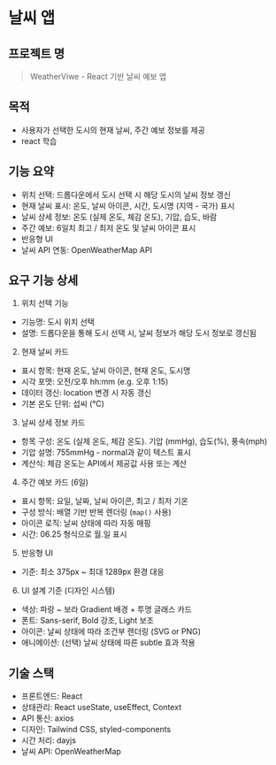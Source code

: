 # 날씨 앱

## 프로젝트 명

> WeatherViwe - React 기반 날씨 예보 앱

## 목적

- 사용자가 선택한 도시의 현재 날씨, 주간 예보 정보를 제공
- react 학습

## 기능 요약

- 위치 선택: 드롭다운에서 도시 선택 시 해당 도시의 날씨 정보 갱신
- 현재 날씨 표시: 온도, 날씨 아이콘, 시간, 도시명 (지역 - 국가) 표시
- 날씨 상세 정보: 온도 (실제 온도, 체감 온도), 기압, 습도, 바람
- 주간 예보: 6일치 최고 / 최저 온도 및 날씨 아이콘 표시
- 반응형 UI
- 날씨 API 연동: OpenWeatherMap API

## 요구 기능 상세

1. 위치 선택 기능

- 기능명: 도시 위치 선택
- 설명: 드롭다운을 통해 도시 선택 시, 날씨 정보가 해당 도시 정보로 갱신됨

2. 현재 날씨 카드

- 표시 항목: 현재 온도, 날씨 아이콘, 현재 온도, 도시명
- 시각 포맷: 오전/오후 hh:mm (e.g. 오후 1:15)
- 데이터 갱신: location 변경 시 자동 갱신
- 기본 온도 단위: 섭씨 (°C)

3. 날씨 상세 정보 카드

- 항목 구성: 온도 (실제 온도, 체감 온도). 기압 (mmHg), 습도(%), 풍속(mph)
- 기압 설명: 755mmHg - normal과 같이 텍스트 표시
- 계산식: 체감 온도는 API에서 제공값 사용 또는 계산

4. 주간 예보 카드 (6일)

- 표시 항목: 요일, 날짜, 날씨 아이콘, 최고 / 최저 기온
- 구성 방식: 배열 기반 반복 렌더링 (`map()` 사용)
- 아이콘 로직: 날씨 상태에 따라 자동 매핑
- 시간: 06.25 형식으로 월.일 표시

5. 반응형 UI

- 기준: 최소 375px ~ 최대 1289px 환경 대응

6. UI 설계 기준 (디자인 시스템)

- 색상: 파랑 ~ 보라 Gradient 배경 + 투명 글래스 카드
- 폰트: Sans-serif, Bold 강조, Light 보조
- 아이콘: 날씨 상태에 따라 조건부 렌더링 (SVG or PNG)
- 애니메이션: (선택) 날씨 상태에 따른 subtle 효과 적용

## 기술 스택

- 프론트엔드: React
- 상태관리: React useState, useEffect, Context
- API 통신: axios
- 디자인: Tailwind CSS, styled-components
- 시간 처리: dayjs
- 날씨 API: OpenWeatherMap
